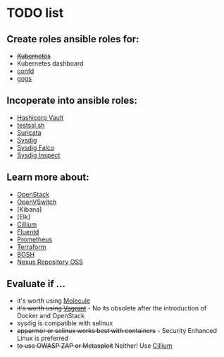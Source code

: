 # TODO list

## Create roles ansible roles for:

- ~~[Kubernetes]~~
- Kubernetes dashboard
- [confd]
- [gogs]

## Incoperate into ansible roles:

- [Hashicorp Vault]
- [testssl.sh]
- [Suricata]
- [Sysdig]
- [Sysdig Falco]
- [Sysdig Inspect]

## Learn more about:

- [OpenStack]
- [OpenVSwitch]
- [Kibana]
- [Elk]
- [Cillium]
- [Fluentd]
- [Prometheus]
- [Terraform]
- [BOSH]
- [Nexus Repository OSS]

## Evaluate if ...

- it's worth using [Molecule]
- ~~it's worth using [Vagrant]~~ - No its obsolete after the introduction of Docker and OpenStack
- sysdig is compatible with selinux
- ~~apparmor or selinux works best with containers~~ - Security Enhanced Linux is preferred
- ~~to use OWASP ZAP or Metasploit~~ Neither! Use [Cillium]

[bosh]: https://bosh.io/
[cillium]: https://github.com/cilium/cilium
[confd]: https://github.com/kelseyhightower/confd/blob/master/docs/installation.md
[fluentd]: https://fluentd.io
[gogs]: https://github.com/gogits/gogs
[hashicorp vault]: https://www.vaultproject.io/
[kubernetes]: https://kubernetes.io/docs/setup/independent/install-kubeadm/
[molecule]: https://molecule.readthedocs.io/en/latest/installation.html
[nexus repository oss]: https://www.sonatype.com/nexus-repository-oss
[openstack]: https://www.openstack.org/software/start/
[openvswitch]: http://docs.openvswitch.org/en/latest/
[prometheus]: https://prometheus.io/
[suricata]: https://suricata-ids.org/docs/
[sysdig]: https://www.sysdig.org/install/
[sysdig falco]: https://github.com/draios/falco/wiki/How-to-Install-Falco-for-Linux
[sysdig inspect]: https://github.com/draios/sysdig-inspect
[terraform]: https://www.terraform.io/
[testssl.sh]: https://testssl.sh/
[vagrant]: https://www.vagrantup.com/downloads.html
